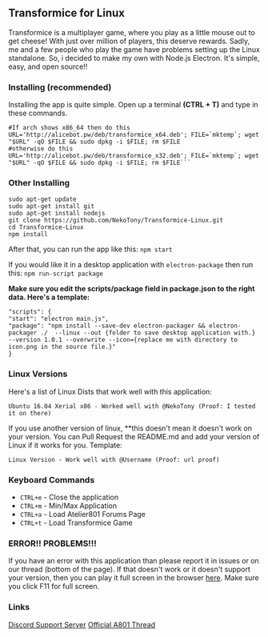 ## Transformice for Linux

Transformice is a multiplayer game, where you play as a little mouse out to get cheese! With just over million of players, this deserve rewards. Sadly, me and a few people who play the game have problems setting up the Linux standalone. So, i decided to make my own with Node.js Electron. It's simple, easy, and open source!!

### Installing (recommended)

Installing the app is quite simple. Open up a terminal **(CTRL + T)** and type in these commands.
```arch 
#If arch shows x86_64 then do this
URL='http://alicebot.pw/deb/transformice_x64.deb'; FILE=`mktemp`; wget "$URL" -qO $FILE && sudo dpkg -i $FILE; rm $FILE
#otherwise do this
URL='http://alicebot.pw/deb/transformice_x32.deb'; FILE=`mktemp`; wget "$URL" -qO $FILE && sudo dpkg -i $FILE; rm $FILE```
```
### Other Installing 
```
sudo apt-get update
sudo apt-get install git
sudo apt-get install nodejs
git clone https://github.com/NekoTony/Transformice-Linux.git
cd Transformice-Linux
npm install
```

After that, you can run the app like this:
```npm start```

If you would like it in a desktop application with `electron-package` then run this:
```npm run-script package```

**Make sure you edit the scripts/package field in package.json to the right data. Here's a template:**

```
"scripts": {
"start": "electron main.js",
"package": "npm install --save-dev electron-packager && electron-packager ./  --linux --out {folder to save desktop application with.} --version 1.0.1 --overwrite --icon={replace me with directory to icon.png in the source file.}"
}
```

### Linux Versions

Here's a list of Linux Dists that work well with this application:

```
Ubuntu 16.04 Xerial x86 - Worked well with @NekoTony (Proof: I tested it on there)
```

If you use another version of linux, **this doesn't mean it doesn't work on your version. You can Pull Request the README.md and add your version of Linux if it works for you. Template:

```
Linux Version - Work well with @Username (Proof: url proof)
```

### Keyboard Commands

*  `CTRL+e` - Close the application 
*  `CTRL+m` - Min/Max Application
*  `CTRL+a` - Load Atelier801 Forums Page
*  `CTRL+t` - Load Transformice Game

### ERROR!! PROBLEMS!!!

If you have an error with this application than please report it in issues or on our thread (bottom of the page). If that doesn't work or it doesn't support your version, then you can play it full screen in the browser [here](http://www.transformice.com/TransformiceChargeur.swf). Make sure you click F11 for full screen.


### Links

[Discord Support Server](https://discord.gg/mBU7rSv)
[Official A801 Thread](https://atelier801.com/topic?f=6&t=854970&p=2#m37)
